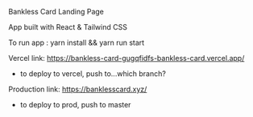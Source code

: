 Bankless Card Landing Page 


App built with React & Tailwind CSS

To run app : 
yarn install && yarn run start 


Vercel link: https://bankless-card-gugqfidfs-bankless-card.vercel.app/
* to deploy to vercel, push to...which branch?

Production link: https://banklesscard.xyz/
* to deploy to prod, push to master
